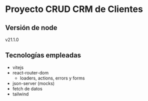 # Proyecto CRUD CRM de Clientes

## Versión de node 
v21.1.0

## Tecnologías empleadas
 - vitejs
 - react-router-dom
	 - loaders, actions, errors y forms
 -  json-server (mocks)
 - fetch de datos
 - tailwind

